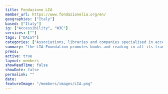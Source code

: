```yaml
---
title: Fondazione LIA
member_url: https://www.fondazionelia.org/en/
geographies: ["Italy"]
based: ["Italy"]
ig: ["Accessibility", "W3C"] 
services: [""] 
tags: ["DAISY"]
categories: ["Associations, libraries and companies specialised in accessibility services"]
summary: "the LIA Foundation promotes books and reading in all its traditional and digital forms, through education, information, awareness-raising and research activities, guaranteeing the fundamental principles: accessibility , integration and  sociality."
press:
active: true
layout: members
showReadTime: false
showDate: false
permalink: ""
date: 
featureImage: "/members/images/LIA.png"
---
```


